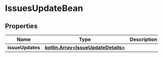 
# IssuesUpdateBean

## Properties
Name | Type | Description | Notes
------------ | ------------- | ------------- | -------------
**issueUpdates** | [**kotlin.Array&lt;IssueUpdateDetails&gt;**](IssueUpdateDetails.md) |  |  [optional]



